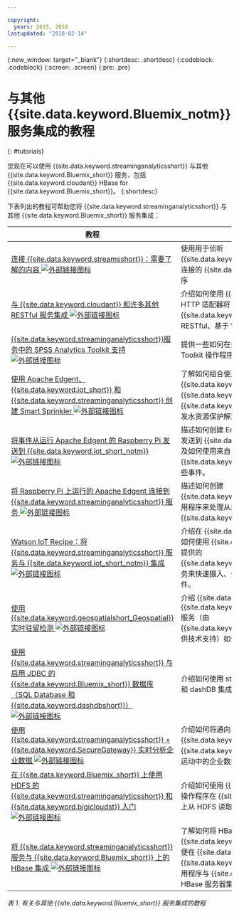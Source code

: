 ```yaml
---

copyright:
  years: 2015, 2018
lastupdated: "2018-02-14"

---
```


<!-- Attribute definitions -->
{:new_window: target="_blank"}
{:shortdesc: .shortdesc}
{:codeblock: .codeblock}
{:screen: .screen}
{:pre: .pre}

# 与其他 {{site.data.keyword.Bluemix_notm}} 服务集成的教程
{: #tutorials}


您现在可以使用 {{site.data.keyword.streaminganalyticsshort}} 与其他 {{site.data.keyword.Bluemix_short}} 服务，包括 {{site.data.keyword.cloudant}} HBase for {{site.data.keyword.Bluemix_short}}。
{:shortdesc}

下表列出的教程可帮助您将 {{site.data.keyword.streaminganalyticsshort}} 与其他 {{site.data.keyword.Bluemix_short}} 服务集成：


| 教程| 描述|
|----------|--------|
| [连接 {{site.data.keyword.streamsshort}}：需要了解的内容 ![外部链接图标](../../icons/launch-glyph.svg "外部链接图标")](https://ibm.co/2iDHfFt)| 使用用于侦听 {{site.data.keyword.streaminganalyticsshort}} 中连接的 {{site.data.keyword.streamsshort}} 操作程序|
| [与 {{site.data.keyword.cloudant}} 和许多其他 RESTful 服务集成 ![外部链接图标](../../icons/launch-glyph.svg "外部链接图标")](https://developer.ibm.com/streamsdev/docs/integrating-with-cloudant-and-many-other-restful-services/)| 介绍如何使用 {{site.data.keyword.streamsshort}} HTTP 适配器将 SPL 应用程序集成到 {{site.data.keyword.cloudant}} 以及其他 RESTful、基于 Web 的服务。|
| [{{site.data.keyword.streaminganalyticsshort}}服务中的 SPSS Analytics Toolkit 支持 ![外部链接图标](../../icons/launch-glyph.svg "外部链接图标")](https://developer.ibm.com/streamsdev/docs/spss-in-bluemix-streaming-analytics-service/) | 提供一些如何在云环境中有效使用 SPSS Analytics Toolkit 操作程序的技巧。|
| [使用 Apache Edgent、{{site.data.keyword.iot_short}} 和 {{site.data.keyword.streaminganalyticsshort}} 创建 Smart Sprinkler ![外部链接图标](../../icons/launch-glyph.svg "外部链接图标")](https://developer.ibm.com/bluemix/2016/06/01/better-analytics-with-apache-quarks/)| 了解如何组合使用 Apache Edgent、{{site.data.keyword.streaminganalyticsshort}}、{{site.data.keyword.iot_short}} 以及其他 {{site.data.keyword.Bluemix_short}} 服务，以开发水资源保护解决方案。|
| [将事件从运行 Apache Edgent 的 Raspberry Pi 发送到 {{site.data.keyword.iot_short_notm}} ![外部链接图标](../../icons/launch-glyph.svg "外部链接图标")](https://ibm.co/2BWqMou)| 描述如何创建 Edgent 应用程序来将传感器中的读数发送到 {{site.data.keyword.iot_short_notm}}，以及如何使用来自 {{site.data.keyword.streamsshort}} 应用程序的那些事件。|
| [将 Raspberry Pi 上运行的 Apache Edgent 连接到 {{site.data.keyword.streaminganalyticsshort}} 服务 ![外部链接图标](../../icons/launch-glyph.svg "外部链接图标")](https://ibm.co/2BWXjec)| 描述如何创建 {{site.data.keyword.streaminganalyticsshort}} 应用程序来处理从运行 Apache Edgent 的设备发送到 {{site.data.keyword.iot_short_notm}} 的事件。|
| [Watson IoT Recipe：将 {{site.data.keyword.streaminganalyticsshort}} 服务与 {{site.data.keyword.iot_short_notm}} 集成 ![外部链接图标](../../icons/launch-glyph.svg "外部链接图标")](https://developer.ibm.com/recipes/tutorials/integrate-ibm-streaming-analytics-service-with-watson-iot-platform/)| 介绍在 {{site.data.keyword.iot_short_notm}} 上，如何使用 {{site.data.keyword.Bluemix_short}} 上提供的 {{site.data.keyword.streaminganalyticsshort}} 服务来快速摄入、分析并关联 IoT 设备所发布的事件。|
| [使用 {{site.data.keyword.geospatialshort_Geospatial}} 实时驻留检测 ![外部链接图标](../../icons/launch-glyph.svg "外部链接图标")](https://developer.ibm.com/bluemix/2016/05/27/real-time-hangout-detection/)| 介绍 {{site.data.keyword.Bluemix_short}} 中的 {{site.data.keyword.geospatialshort_Geospatial}} 服务（由 {{site.data.keyword.streaminganalyticsshort}} 提供技术支持）如何支持实时地点检测。|
| [使用 {{site.data.keyword.streaminganalyticsshort}} 与启用 JDBC 的 {{site.data.keyword.Bluemix_short}} 数据库（SQL Database 和 {{site.data.keyword.dashdbshort}}）![外部链接图标](../../icons/launch-glyph.svg "外部链接图标")](https://developer.ibm.com/bluemix/2016/01/26/streaming-analytics-with-jdbc-enabled-databases/) | 介绍如何使用 streamsx.jdbc 工具箱与 SQL 数据库和 dashDB 集成。|
| [使用 {{site.data.keyword.streaminganalyticsshort}} + {{site.data.keyword.SecureGateway}} 实时分析企业数据 ![外部链接图标](../../icons/launch-glyph.svg "外部链接图标")](https://developer.ibm.com/bluemix/2016/02/17/analyze-enterprise-data-with-streaming-analytics-secure-gateway/)| 介绍如何将通向 {{site.data.keyword.streamsshort}} 源和接收器的 {{site.data.keyword.SecureGateway}} 隧道连接到运动中的企业数据。|
| [在 {{site.data.keyword.Bluemix_short}} 上使用 HDFS 的 {{site.data.keyword.streaminganalyticsshort}} 和 {{site.data.keyword.bigicloudst}} 入门 ![外部链接图标](../../icons/launch-glyph.svg "外部链接图标")](https://developer.ibm.com/bluemix/2016/02/26/streaming-analytics-and-biginsights-using-hdfs/)| 介绍如何使用 {{site.data.keyword.streamsshort}} 操作程序在 {{site.data.keyword.Bluemix_short}} 上从 HDFS 读取以及在 HDFS 上写入文件。|
| [将 {{site.data.keyword.streaminganalyticsshort}} 服务与 {{site.data.keyword.Bluemix_short}} 上的 HBase 集成 ![外部链接图标](../../icons/launch-glyph.svg "外部链接图标")](https://developer.ibm.com/streamsdev/docs/integrating-streams-biginsights-hbase-service-bluemix/)| 了解如何将 HBase 用于 {{site.data.keyword.Bluemix_short}} 工具箱，以便在 {{site.data.keyword.Bluemix_short}} 上将 {{site.data.keyword.streaminganalyticsshort}} 应用程序与 {{site.data.keyword.bigicloudst}} 中的 HBase 服务器集成。|

*表 1. 有关与其他 {{site.data.keyword.Bluemix_short}} 服务集成的教程*
